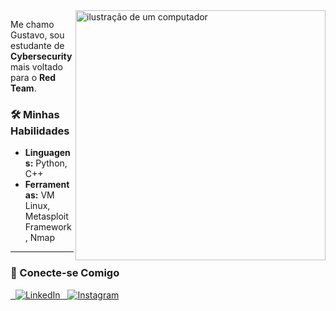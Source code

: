 <img src="https://raw.githubusercontent.com/MicaelliMedeiros/micaellimedeiros/master/image/computer-illustration.png" alt="ilustração de um computador" width="400px" align="right">

Me chamo Gustavo, sou estudante de **Cybersecurity** mais voltado para o **Red Team**.

### 🛠️ Minhas Habilidades

- **Linguagens:** Python, C++
- **Ferramentas:** VM Linux, Metasploit Framework, Nmap

---

### 💌 Conecte-se Comigo

<a href="https://www.linkedin.com/in/gustavolemossouto" target="_blank">
  <img src="https://img.shields.io/badge/-LinkedIn-0A66C2?style=flat-square&labelColor=0A66C2&logo=linkedin&logoColor=white" alt="LinkedIn">
</a>
<a href="https://www.instagram.com/gvstavolst?igsh=MTJoZ2s5ZTNieWl6eg%3D%3D&utm_source=qr" target="_blank">
  <img src="https://img.shields.io/badge/-Instagram-DF0174?style=flat-square&labelColor=DF0174&logo=instagram&logoColor=white" alt="Instagram">
</a>

